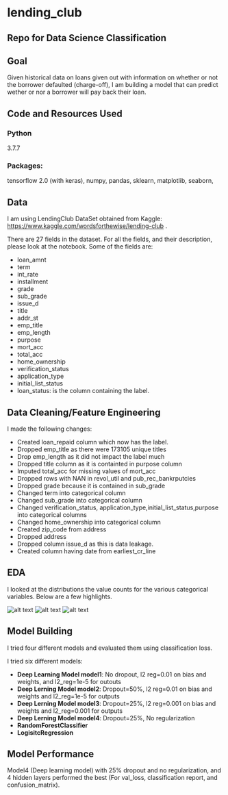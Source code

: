 # lending_club
## Repo for Data Science Classification

## Goal
Given historical data on loans given out with information on whether
or not the borrower defaulted (charge-off), I am building a model that
can predict wether or nor a borrower will pay back their loan.

## Code and Resources Used
### Python
3.7.7
### Packages:
tensorflow 2.0 (with keras), numpy, pandas, sklearn, matplotlib, seaborn, 


## Data
I am using LendingClub DataSet obtained from Kaggle:
https://www.kaggle.com/wordsforthewise/lending-club
.

There are 27 fields in the dataset. For all the fields,
and their description, please look at the notebook.
Some of the fields are:
* loan_amnt
* term
* int_rate
* installment
* grade
* sub_grade
* issue_d
* title
* addr_st
* emp_title
* emp_length
* purpose
* mort_acc
* total_acc
* home_ownership
* verification_status
* application_type
* initial_list_status
* loan_status: is the column containing the label.

## Data Cleaning/Feature Engineering
I made the following changes:

* Created loan_repaid column which now has the label.
* Dropped emp_title as there were 173105 unique titles
* Drop emp_length as it did not impact the label much
* Dropped title column as it is containted in purpose column
* Imputed total_acc for missing values of mort_acc
* Dropped rows with NAN in revol_util and pub_rec_bankrputcies
* Dropped grade because it is contained in sub_grade
* Changed term into categorical column
* Changed sub_grade into categorical column
* Changed verification_status,
application_type,initial_list_status,purpose into categorical columns
* Changed home_ownership into categorical column
* Created zip_code from address
* Dropped address
* Dropped column issue_d as this is data leakage. 
* Created column having date from earliest_cr_line

## EDA
I looked at the distributions the value counts for the various
categorical variables. Below are a few highlights.

![alt text](https://github.com/sanrioyt/lending_club/blob/master/correlation.png "Correlation")
![alt text](https://github.com/sanrioyt/lending_club/blob/master/sub_grade.png "Correlation")
![alt text](https://github.com/sanrioyt/lending_club/blob/master/sub_grade2.png "Correlation")

## Model Building

I tried four different models and evaluated them using classification loss.

I tried six different models:
* **Deep Learning Model model1**: No dropout, l2 reg=0.01 on bias and weights, and 
l2_reg=1e-5 for outouts
* **Deep Lerning Model model2**: Dropout=50%, l2 reg=0.01 on bias and weights and 
l2_reg=1e-5 for outputs
* **Deep Lerning Model model3**: Dropout=25%, l2 reg=0.001 on bias and weights and 
l2_reg=0.001 for outputs
* **Deep Lerning Model model4**: Dropout=25%, No regularization
* **RandomForestClassifier**
* **LogisitcRegression**

## Model Performance

Model4 (Deep learning model) with 25% dropout and no regularization, and 4 
hidden layers performed the best (For val_loss, classification report, and confusion_matrix).

